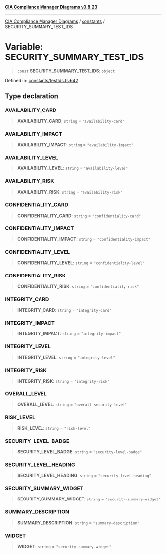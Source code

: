 [**CIA Compliance Manager Diagrams v0.8.23**](../../README.md)

***

[CIA Compliance Manager Diagrams](../../modules.md) / [constants](../README.md) / SECURITY\_SUMMARY\_TEST\_IDS

# Variable: SECURITY\_SUMMARY\_TEST\_IDS

> `const` **SECURITY\_SUMMARY\_TEST\_IDS**: `object`

Defined in: [constants/testIds.ts:642](https://github.com/Hack23/cia-compliance-manager/blob/55488ba3ac0003e4435eb3634b6ab6e9b8b05a9b/src/constants/testIds.ts#L642)

## Type declaration

### AVAILABILITY\_CARD

> **AVAILABILITY\_CARD**: `string` = `"availability-card"`

### AVAILABILITY\_IMPACT

> **AVAILABILITY\_IMPACT**: `string` = `"availability-impact"`

### AVAILABILITY\_LEVEL

> **AVAILABILITY\_LEVEL**: `string` = `"availability-level"`

### AVAILABILITY\_RISK

> **AVAILABILITY\_RISK**: `string` = `"availability-risk"`

### CONFIDENTIALITY\_CARD

> **CONFIDENTIALITY\_CARD**: `string` = `"confidentiality-card"`

### CONFIDENTIALITY\_IMPACT

> **CONFIDENTIALITY\_IMPACT**: `string` = `"confidentiality-impact"`

### CONFIDENTIALITY\_LEVEL

> **CONFIDENTIALITY\_LEVEL**: `string` = `"confidentiality-level"`

### CONFIDENTIALITY\_RISK

> **CONFIDENTIALITY\_RISK**: `string` = `"confidentiality-risk"`

### INTEGRITY\_CARD

> **INTEGRITY\_CARD**: `string` = `"integrity-card"`

### INTEGRITY\_IMPACT

> **INTEGRITY\_IMPACT**: `string` = `"integrity-impact"`

### INTEGRITY\_LEVEL

> **INTEGRITY\_LEVEL**: `string` = `"integrity-level"`

### INTEGRITY\_RISK

> **INTEGRITY\_RISK**: `string` = `"integrity-risk"`

### OVERALL\_LEVEL

> **OVERALL\_LEVEL**: `string` = `"overall-security-level"`

### RISK\_LEVEL

> **RISK\_LEVEL**: `string` = `"risk-level"`

### SECURITY\_LEVEL\_BADGE

> **SECURITY\_LEVEL\_BADGE**: `string` = `"security-level-badge"`

### SECURITY\_LEVEL\_HEADING

> **SECURITY\_LEVEL\_HEADING**: `string` = `"security-level-heading"`

### SECURITY\_SUMMARY\_WIDGET

> **SECURITY\_SUMMARY\_WIDGET**: `string` = `"security-summary-widget"`

### SUMMARY\_DESCRIPTION

> **SUMMARY\_DESCRIPTION**: `string` = `"summary-description"`

### WIDGET

> **WIDGET**: `string` = `"security-summary-widget"`
